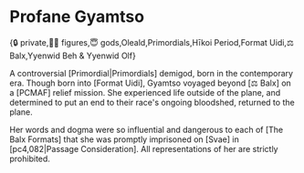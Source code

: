 # Profane Gyamtso

{🔒 private,🧑‍🔬 figures,😇 gods,Oleald,Primordials,Hīkoi Period,Format Uidi,⚖️ Balx,Yyenwid Beh & Yyenwid Olf}

A controversial [Primordial|Primordials] demigod, born in the contemporary era. Though born into [Format Uidi], Gyamtso voyaged beyond [⚖️ Balx] on a [PCMAF] relief mission. She experienced life outside of the plane, and determined to put an end to their race's ongoing bloodshed, returned to the plane.

Her words and dogma were so influential and dangerous to each of [The Balx Formats] that she was promptly imprisoned on [Svae] in [pc4,082|Passage Consideration]. All representations of her are strictly prohibited.
